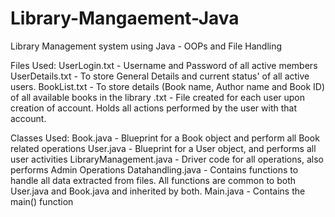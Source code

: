 # Library-Mangaement-Java
Library Management system using Java - OOPs and File Handling

Files Used:
UserLogin.txt - Username and Password of all active members
UserDetails.txt - To store General Details and current status' of all active users.
BookList.txt - To store details (Book name, Author name and Book ID) of all available books in the library
<UserName>.txt - File created for each user upon creation of account. Holds all actions performed by the user with that account.
  
Classes Used:
Book.java - Blueprint for a Book object and perform all Book related operations
User.java - Blueprint for a User object, and performs all user activities
LibraryManagement.java - Driver code for all operations, also performs Admin Operations
Datahandling.java - Contains functions to handle all data extracted from files. All functions are common to both User.java and Book.java and inherited by both.
Main.java - Contains the main() function
